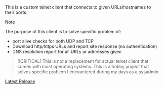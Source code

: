 This is a custom telnet client that connects to given URLs/hostnames to their ports.

>[!NOTE]
> The purpose of this client is to solve specific problem of:
> - port alive checks for both UDP and TCP
> - Download http/https URLs and report site response (no authentication)
> - DNS resolution report for all URLs or addresses given

> [!CRITICAL]
> This is not a replacement for actual telnet client that comes with most operating systems.
> This is a hobby project that solves specific problem I encountered during my days as a sysadmin.

[Latest Release](https://github.com/farhansabbir/telnet/releases/latest)
